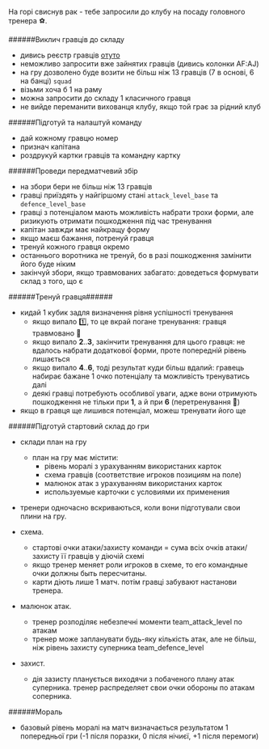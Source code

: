 На горі свиснув рак - тебе запросили до клубу на посаду головного тренера :soccer:.

######Виклич гравців до складу
* дивись реєстр гравців [отуто](https://docs.google.com/spreadsheets/d/1jW637_G4hjuMGt9b3f44bjh0yl02jgMfh7wDB9-8AYo/edit#gid=0)
* неможливо запросити вже зайнятих гравців (дивись колонки AF:AJ)
* на гру дозволено буде возити не більш ніж 13 гравців (7 в основі, 6 на банці) `squad`
* візьми хоча б 1 на раму
* можна запросити до складу 1 класичного гравця
* не вийде переманити вихованця клубу, якщо той грає за рідний клуб

######Підготуй та налаштуй команду
* дай кожному гравцю номер
* признач капітана
* роздрукуй картки гравців та командну картку

######Проведи передматчевий збір
* на збори бери не більш ніж 13 гравців
* гравці приїздять у найгіршому стані `attack_level_base` та `defence_level_base`
* гравці з потенціалом мають можливість набрати трохи форми, але ризикують отримати пошкодження під час тренування
* капітан завжди має найкращу форму
* якщо маєш бажання, потренуй гравця
* тренуй кожного гравця окремо
* останнього воротника не тренуй, бо в разі пошкодження замінити його буде ніким
* закінчуй збори, якщо травмованих забагато: доведеться формувати склад з того, що є

######Тренуй гравця######
* кидай 1 кубик задля визначення рівня успішності тренування
    * якщо випало :one:, то це вкрай погане тренування: гравця травмовано :hospital:
    * якщо випало **2**..**3**, закінчити тренування для цього гравця: не вдалось набрати додаткової форми, проте попередній рівень лишається
    * якщо випало **4**..**6**, тоді результат куди більш вдалий: гравець набирає бажане 1 очко потенціалу та можливість тренуватись далі
    * деякі гравці потребують особливої уваги, адже вони отримують пошкодження не тільки при **1**, а й при **6** (перетренування :hospital:)
* якщо в гравця ще лишився потенціал, можеш тренувати його ще

######Підготуй стартовий склад до гри
* склади план на гру
    * план на гру має містити:
		* рівень моралі з урахуванням використаних карток
		* схема гравців (соответствие игроков позициям на поле)
		* малюнок атак з урахуванням використаних карток
		* используемые карточки с условиями их применения
*  тренери одночасно вскриваються, коли вони підготували свои плини на гру.

* схема.
	* стартові очки атаки/захисту команди = сума всіх очків атаки/захисту її гравців
	  у діючій схемі
	* якщо тренер меняет роли игроков в схеме, то его командные очки должны быть пересчитаны.
	* карти діють лише 1 матч. потім гравці забувают настанови тренера.

* малюнок атак.
	* тренер розподіляє небезпечні моменти team_attack_level по атакам
	* тренер може запланувати будь-яку кількість атак, але не більш, ніж рівень захисту суперника team_defence_level

* захист.
	* дія зазисту планується виходячи з побаченого плану атак суперника. тренер распределяет свои
	  очки обороны по атакам соперника.



######Мораль
* базовый рівень моралі на матч визначається результатом 1 попередньої гри (-1 після поразки, 0 після нічиєї, +1 після перемоги)
